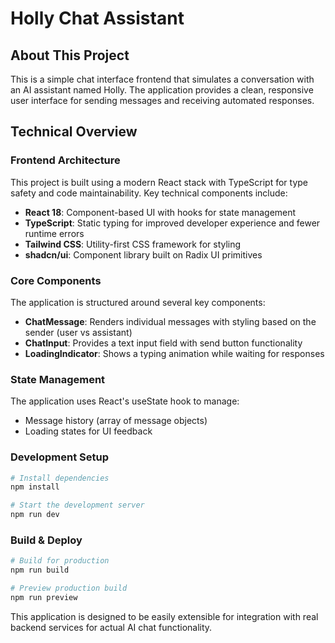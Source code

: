 
# Holly Chat Assistant

## About This Project

This is a simple chat interface frontend that simulates a conversation with an AI assistant named Holly. The application provides a clean, responsive user interface for sending messages and receiving automated responses.

## Technical Overview

### Frontend Architecture

This project is built using a modern React stack with TypeScript for type safety and code maintainability. Key technical components include:

- **React 18**: Component-based UI with hooks for state management
- **TypeScript**: Static typing for improved developer experience and fewer runtime errors
- **Tailwind CSS**: Utility-first CSS framework for styling
- **shadcn/ui**: Component library built on Radix UI primitives

### Core Components

The application is structured around several key components:

- **ChatMessage**: Renders individual messages with styling based on the sender (user vs assistant)
- **ChatInput**: Provides a text input field with send button functionality
- **LoadingIndicator**: Shows a typing animation while waiting for responses

### State Management

The application uses React's useState hook to manage:
- Message history (array of message objects)
- Loading states for UI feedback

### Development Setup

```sh
# Install dependencies
npm install

# Start the development server
npm run dev
```

### Build & Deploy

```sh
# Build for production
npm run build

# Preview production build
npm run preview
```

This application is designed to be easily extensible for integration with real backend services for actual AI chat functionality.